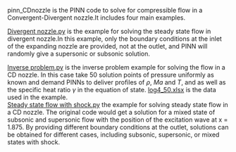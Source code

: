 pinn_CDnozzle is the PINN code to solve for compressible flow in a Convergent-Divergent nozzle.It includes four main examples.  

[Divergent nozzle.py](https://github.com/szl-c/pinn_CDnozzle/blob/main/Divergent%20nozzle.py) is the example for solving the steady state flow in divergent nozzle.In this example, only the boundary conditions at the inlet of the expanding nozzle are provided, not at the outlet, and PINN will randomly give a supersonic or subsonic solution.  

[Inverse problem.py](https://github.com/szl-c/pinn_CDnozzle/blob/main/Inverse%20problem.py) is the inverse problem example for solving the flow in a CD nozzle. In this case take $50$ solution points of pressure uniformly as known and demand PINNs to deliver profiles of $\rho$, $Ma$ and $T$, and as well as the specific heat ratio $\gamma$ in the equation of state. [log4_50.xlsx](https://github.com/szl-c/pinn_CDnozzle/blob/main/log4_50.xlsx) is the data used in the example.  
[Steady state flow with shock.py](https://github.com/szl-c/pinn_CDnozzle/blob/main/Steady%20state%20flow%20with%20shock.py) the example for solving steady state flow in a CD nozzle. The original code would get a solution for a mixed state of subsonic and supersonic flow with the position of the excitation wave at x = 1.875. By providing different boundary conditions at the outlet, solutions can be obtained for different cases, including subsonic, supersonic, or mixed states with shock.  
